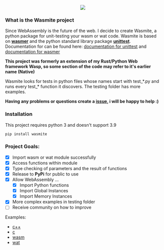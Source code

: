 <p align="center">
  <img src="images/logo.svg"/>
</p> 

### What is the Wasmite project
Since WebAssembly is the future of the web. I decide to create Wasmite, a python package for unit-testing your wasm or wat code. Wasmite is based on **[wasmer](https://wasmerio.github.io/wasmer-python/api/wasmer/)** and the python standard library package **[unittest](https://docs.python.org/3/library/unittest.html)**. Documentation for can be found here: [documentation for unittest](https://docs.python.org/3/library/unittest.html) and [documentation for wasmer](https://wasmerio.github.io/wasmer-python/api/wasmer/)

**This project was formerly an extension of my Rust/Python Web framework Wasp, so some section of the code may refer to it's earlier name (Native)** 

Wasmite looks for tests in python files whose names start with test_\*.py and runs every test_\* function it discovers. The testing folder has more examples.

**Having any problems or questions create a [issue](https://github.com/yusuf8ahmed/Wasmite/issues/new), i will be happy to help :)**

### Installation

This project requires python 3 and doesn't support 3.9
```bash
pip install wasmite
```

### Project Goals:

- [x] Import wasm or wat module successfully
- [x] Access functions within module 
- [x] Type checking of parameters and the result of functions
- [x] Release to **PyPi** for public to use
- [x] Allow WebAssembly ... 
    - [x] Import Python functions
    - [x] Import Global Instances
    - [x] Import Memory Instances
- [x] More complex examples in testing folder
- [ ] Receive community on how to improve

Examples:

* [c++](https://github.com/yusuf8ahmed/Wasmite/tree/master/examples/c%2B%2B)
* [c](https://github.com/yusuf8ahmed/Wasmite/tree/master/examples/c)
* [wasm](https://github.com/yusuf8ahmed/Wasmite/tree/examples/testing/wasm)
* [wat](https://github.com/yusuf8ahmed/Wasmite/tree/examples/testing/wat)

<!-- 
```python
#in testing/test_wasm.py
import wasmite
from wasmite import FuncType
from wasmite import I32, I64

# create a Test class the inherits wasmite.TestWasm
class Test(wasmite.TestWasm):
    # create a variable the hold all the functions from a specific wasm file.
    exports = wasmite.wasm_module("test.wasm")
    # create any amount of function that test you codes functionality
    def test_add(self):
        # test the "add" function in test.wasm
        result = self.exports.add(1,2)
        self.assertEqual(result, 3) 
        
    def test_sub(self):
        # test the "sub" function in test.wasm
        result = self.exports.sub(2,2) # 2-2 = 0 != -1
        self.assertEqual(result, -1)
        
    def test_sub_notequal(self):
        # test the "sub" function in test.wasm
        result = self.exports.sub(5,2) # 5-2 = 3 != -1
        self.assertNotEqual(result, -1)

    def test_args_add(self):
        # check the types for results and parameter of the function "add"
        # param is I32, I32 and result is I32
        add_function = self.exports.add
        self.checkFunctionTypes(add_function, FuncType([I32, I32], [I32])) # result will fail
        
# Hi don't forget to add me         
if __name__ == "__main__":
    wasmite.main()
``` 
-->

<!-- 
Then you can then run this test like so:
```bash
# make sure you are in /testing

$ python test_wasm.py

test_add (__main__.Test) ... ok
test_args_add (__main__.Test) ... ok
test_sub (__main__.Test) ... FAIL
test_sub_notequal (__main__.Test) ... ok

======================================================================
FAIL: test_sub (__main__.Test)
----------------------------------------------------------------------
Traceback (most recent call last):
  File "test_wasm.py", line 18, in test_sub
    self.assertEqual(result, -1)
AssertionError: 0 != -1

----------------------------------------------------------------------
Ran 4 tests in 0.001s

FAILED (failures=1)
``` 
-->